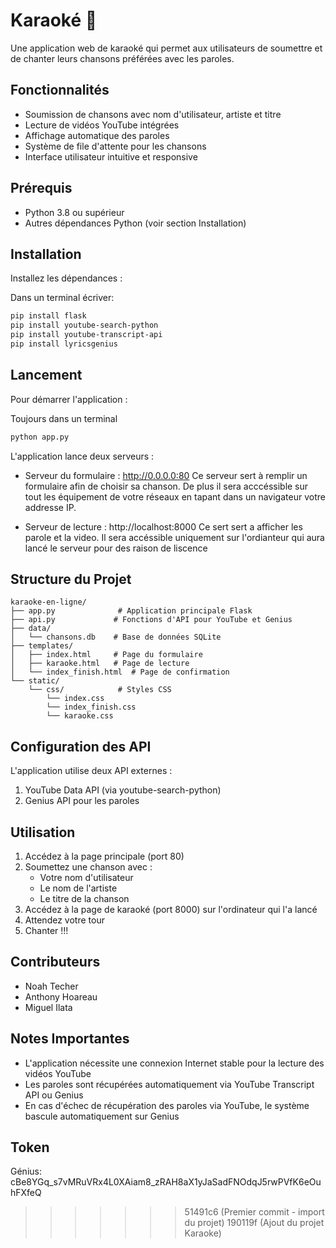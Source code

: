 # Karaoké 🎤

Une application web de karaoké qui permet aux utilisateurs de soumettre et de chanter leurs chansons préférées avec les paroles.

## Fonctionnalités

- Soumission de chansons avec nom d'utilisateur, artiste et titre
- Lecture de vidéos YouTube intégrées
- Affichage automatique des paroles
- Système de file d'attente pour les chansons
- Interface utilisateur intuitive et responsive

## Prérequis

- Python 3.8 ou supérieur
- Autres dépendances Python (voir section Installation)

## Installation

Installez les dépendances :

Dans un terminal écriver:
```bash
pip install flask
pip install youtube-search-python
pip install youtube-transcript-api
pip install lyricsgenius
```

## Lancement

Pour démarrer l'application :

Toujours dans un terminal
```bash
python app.py
```

L'application lance deux serveurs :
- Serveur du formulaire : http://0.0.0.0:80
    Ce serveur sert à remplir un formulaire afin de choisir sa chanson.
    De plus il sera acccéssible sur tout les équipement de votre réseaux en tapant dans un navigateur votre addresse IP.

- Serveur de lecture : http://localhost:8000
    Ce sert sert a afficher les parole et la video.
    Il sera accéssible uniquement sur l'ordianteur qui aura lancé le serveur pour des raison de liscence

## Structure du Projet

```
karaoke-en-ligne/
├── app.py              # Application principale Flask
├── api.py             # Fonctions d'API pour YouTube et Genius
├── data/
│   └── chansons.db    # Base de données SQLite
├── templates/
│   ├── index.html     # Page du formulaire
│   ├── karaoke.html   # Page de lecture
│   └── index_finish.html  # Page de confirmation
└── static/
    └── css/            # Styles CSS
        └── index.css    
        └── index_finish.css
        └── karaoke.css
```

## Configuration des API

L'application utilise deux API externes :
1. YouTube Data API (via youtube-search-python)
2. Genius API pour les paroles

## Utilisation

1. Accédez à la page principale (port 80)
2. Soumettez une chanson avec :
   - Votre nom d'utilisateur
   - Le nom de l'artiste
   - Le titre de la chanson
3. Accédez à la page de karaoké (port 8000) sur l'ordinateur qui l'a lancé
4. Attendez votre tour
6. Chanter !!!

## Contributeurs

- Noah Techer
- Anthony Hoareau
- Miguel Ilata

## Notes Importantes

- L'application nécessite une connexion Internet stable pour la lecture des vidéos YouTube
- Les paroles sont récupérées automatiquement via YouTube Transcript API ou Genius
- En cas d'échec de récupération des paroles via YouTube, le système bascule automatiquement sur Genius

## Token

Génius: cBe8YGq_s7vMRuVRx4L0XAiam8_zRAH8aX1yJaSadFNOdqJ5rwPVfK6eOuhFXfeQ
>>>>>>> 51491c6 (Premier commit - import du projet)
>>>>>>> 190119f (Ajout du projet Karaoke)
